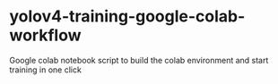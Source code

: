 # yolov4-training-google-colab-workflow
Google colab notebook script to build the colab environment and start training in one click
